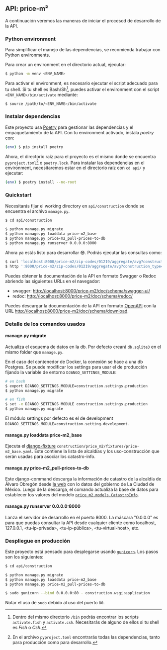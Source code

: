 ## API: price-m²

A continuación veremos las maneras de iniciar el procesod de desarrollo de la API.

### Python environment

Para simplificar el manejo de las dependencias, se recomienda trabajar con Python environments.

Para crear un environment en el directorio actual, ejecutar:

```sh
$ python -m venv <ENV_NAME>
```

Para activar el environment, es necesario ejecutar el script adecuado para tu shell.
Si tu shell es Bash/Sh[^1], puedes activar el environment con el script `<ENV_NAME>/bin/activate` mediante:

```sh
$ source /path/to/<ENV_NAME>/bin/activate
```

[^1]: Dentro del mismo directorio `/bin` podrás encontrar los scripts `activate.fish` y `activate.csh`.
Necesitarás de alguno de ellos si tu shell es _Fish_ o _Csh_.

### Instalar dependencias

Este proyecto usa [Poetry](https://python-poetry.org) para gestionar las dependencias y el empaquetamiento de la API.
Con tu environment activado, instala _poetry_ con:

```sh
(env) $ pip install poetry
```

Ahora, el directorio raíz para el proyecto es el mismo donde se encuentra `pyproject.toml`[^2] o `poetry.lock`.
Para instalar las dependencias en el environment, necesitaremos estar en el directorio raíz con `cd api/` y ejecutar:

```sh
(env) $ poetry install --no-root
```

[^2]: En el archivo `pyproject.toml` encontrarás todas las dependencias, tanto para producción como para desarrollo.

### Quickstart

Necesitarás fijar el working directory en `api/construction` donde se encuentra el archivo `manage.py`.

```sh
$ cd api/construction

$ python manage.py migrate
$ python manage.py loaddata price-m2_base
$ python manage.py price-m2_pull-prices-to-db
$ python manage.py runserver 0.0.0.0:8000
```

Ahora ya estás listo para desarrollar 😎. Podrás ejecutar las consultas como:

```sh
$ curl 'localhost:8000/price-m2/zip-codes/01219/aggregate/avg?construction_type=4'
$ http ':8000/price-m2/zip-codes/01219/aggregate/avg?construction_type=4'
```

Puedes obtener la documentación de la API en formato Swagger o Redoc abriendo las siguientes URLs en el navegador:

* swagger: [http://localhost:8000/price-m2/doc/schema/swagger-ui/](http://localhost:8000/price-m2/doc/schema/swagger-ui/)
* redoc: [http://localhost:8000/price-m2/doc/schema/redoc/](http://localhost:8000/price-m2/doc/schema/redoc/)

Puedes descargar la documentación de la API en formato [OpenAPI](https://spec.openapis.org/oas/latest.html) con la URL [http://localhost:8000/price-m2/doc/schema/download](http://localhost:8000/price-m2/doc/schema/download).

### Detalle de los comandos usados

#### manage.py migrate

Actualiza el esquema de datos en la db. Por defecto creará `db.sqlite3` en el mismo folder que `manage.py`.

En el caso del contenedor de Docker, la conexión se hace a una db Postgres. Se puede modificar los settings
para usar el de producción fijando la variable de entorno `DJANGO_SETTINGS_MODULE`:

```sh
# en bash
$ export DJANGO_SETTINGS_MODULE=construction.settings.production
$ python manage.py migrate

# en fish
$ set -x DJANGO_SETTINGS_MODULE construction.settings.production
$ python manage.py migrate
```

El módulo settings por defecto es el de development `DJANGO_SETTINGS_MODULE=construction.setting.development`.

#### manage.py loaddata price-m2\_base

Ejecuta el [django-fixture](https://docs.djangoproject.com/en/5.0/topics/db/fixtures/) `construction/price_m2/fixtures/price-m2_base.yaml`.
Este contiene la lista de alcaldías y los uso-construcción que serán usadas para asociar los catastro-info.

#### manage.py price-m2\_pull-prices-to-db

Este django-command descarga la información de catastro de la alcaldía de Álvaro Obregón desde [la web](https://sig.cdmx.gob.mx/datos/#d_datos_cat) con lo datos del gobierno de La Ciudad de México. Luego de la descarga, el comando actualiza la base de datos para establecer los valores del modelo [`price_m2.models.CatastroInfo`](construction/price_m2/models.py).

#### manage.py runserver 0.0.0.0:8000

Lanza el servidor de desarrollo en el puerto 8000. La máscara "0.0.0.0" es para que puedas consultar la API desde cualquier cliente como localhost, 127.0.0.1, \<tu-ip-privada\>, \<tu-ip-pública\>, \<tu-virtual-host\>, etc.

### Despliegue en producción

Este proyecto está pensado para desplegarse usando [`gunicorn`](https://gunicorn.org/). Los pasos son los siguientes:

```sh
$ cd api/construction

$ python manage.py migrate
$ python manage.py loaddata price-m2_base
$ python manage.py price-m2_pull-prices-to-db

$ sudo gunicorn --bind 0.0.0.0:80 - construction.wsgi:application
```

Notar el uso de `sudo` debido al uso del puerto `80`.
